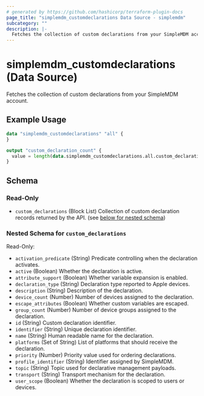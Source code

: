 ```yaml
---
# generated by https://github.com/hashicorp/terraform-plugin-docs
page_title: "simplemdm_customdeclarations Data Source - simplemdm"
subcategory: ""
description: |-
  Fetches the collection of custom declarations from your SimpleMDM account.
---
```


# simplemdm_customdeclarations (Data Source)

Fetches the collection of custom declarations from your SimpleMDM account.

## Example Usage

```terraform
data "simplemdm_customdeclarations" "all" {
}

output "custom_declaration_count" {
  value = length(data.simplemdm_customdeclarations.all.custom_declarations)
}
```

<!-- schema generated by tfplugindocs -->
## Schema

### Read-Only

- `custom_declarations` (Block List) Collection of custom declaration records returned by the API. (see [below for nested schema](#nestedblock--custom_declarations))

<a id="nestedblock--custom_declarations"></a>
### Nested Schema for `custom_declarations`

Read-Only:

- `activation_predicate` (String) Predicate controlling when the declaration activates.
- `active` (Boolean) Whether the declaration is active.
- `attribute_support` (Boolean) Whether variable expansion is enabled.
- `declaration_type` (String) Declaration type reported to Apple devices.
- `description` (String) Description of the declaration.
- `device_count` (Number) Number of devices assigned to the declaration.
- `escape_attributes` (Boolean) Whether custom variables are escaped.
- `group_count` (Number) Number of device groups assigned to the declaration.
- `id` (String) Custom declaration identifier.
- `identifier` (String) Unique declaration identifier.
- `name` (String) Human readable name for the declaration.
- `platforms` (Set of String) List of platforms that should receive the declaration.
- `priority` (Number) Priority value used for ordering declarations.
- `profile_identifier` (String) Identifier assigned by SimpleMDM.
- `topic` (String) Topic used for declarative management payloads.
- `transport` (String) Transport mechanism for the declaration.
- `user_scope` (Boolean) Whether the declaration is scoped to users or devices.

